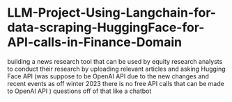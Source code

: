 # LLM-Project-Using-Langchain-for-data-scraping-HuggingFace-for-API-calls-in-Finance-Domain
building a news research tool that can be used by equity research analysts to conduct their research by uploading relevant articles and asking Hugging Face API (was suppose to be OpenAI API due to the new changes and recent events as off winter 2023 there is no free API calls that can be made to OpenAI API )  questions off of that like a chatbot 
